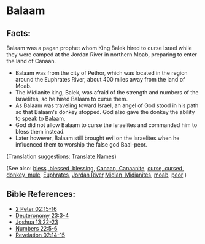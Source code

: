 # Balaam #

## Facts: ##

Balaam was a pagan prophet whom King Balek hired to curse Israel while they were camped at the Jordan River in northern Moab, preparing to enter the land of Canaan.

* Balaam was from the city of Pethor, which was located in the region around the Euphrates River, about 400 miles away from the land of Moab.
* The Midianite king, Balek, was afraid of the strength and numbers of the Israelites, so he hired Balaam to curse them.
* As Balaam was traveling toward Israel, an angel of God stood in his path so that Balaam's donkey stopped. God also gave the donkey the ability to speak to Balaam.
* God did not allow Balaam to curse the Israelites and commanded him to bless them instead.
* Later however, Balaam still brought evil on the Israelites when he influenced them to worship the false god Baal-peor.

(Translation suggestions: [Translate Names](https://git.door43.org/Door43/en-ta-translate-vol1/src/master/content/translate_names.md))

(See also: [bless, blessed, blessing](../kt/bless.md), [Canaan, Canaanite](../other/canaan.md), [curse, cursed](../kt/curse.md), [donkey, mule](../other/donkey.md), [Euphrates](../other/euphrates.md), [Jordan River](../other/jordanriver.md),[Midian, Midianites](../other/midian.md), [moab](../other/moab.md), [peor](../other/peor.md) )

## Bible References: ##

* [2 Peter 02:15-16](https://door43.org/en/bible/notes/2pe/02/15)
* [Deuteronomy 23:3-4](https://door43.org/en/bible/notes/deu/23/03)
* [Joshua 13:22-23](https://door43.org/en/bible/notes/jos/13/22)
* [Numbers 22:5-6](https://door43.org/en/bible/notes/num/22/05)
* [Revelation 02:14-15](https://door43.org/en/bible/notes/rev/02/14)

